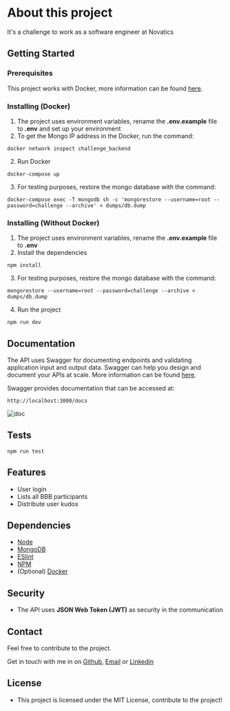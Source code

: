 # About this project
It's a challenge to work as a software engineer at Novatics

## Getting Started
### Prerequisites
This project works with Docker, more information can be found [here](https://docs.docker.com/get-docker/).

### Installing (Docker)
1. The project uses environment variables, rename the **.env.example** file to **.env** and set up your environment
2. To get the Mongo IP address in the Docker, run the command:
 ```
docker network inspect challenge_backend
 ```
2. Run Docker
 ```
docker-compose up
 ```
3. For testing purposes, restore the mongo database with the command: 
 ```
docker-compose exec -T mongodb sh -c 'mongorestore --username=root --password=challenge --archive' < dumps/db.dump
 ```
### Installing (Without Docker)
1. The project uses environment variables, rename the **.env.example** file to **.env**
2. Install the dependencies
 ```
npm install
 ```
3. For testing purposes, restore the mongo database with the command: 
 ```
mongorestore --username=root --password=challenge --archive < dumps/db.dump
 ```
 4. Run the project
 ```
npm run dev
 ```

## Documentation
The API uses Swagger for documenting endpoints and validating application input and output data. 
Swagger can help you design and document your APIs at scale.
More information can be found [here](https://swagger.io/).

Swagger provides documentation that can be accessed at:
  ```
  http://localhost:3000/docs
  ```
 ![doc](https://user-images.githubusercontent.com/2119725/81845084-6d1af300-9526-11ea-9007-ce3b3f53049e.png)

## Tests
 ```
npm run test
 ```
 
## Features
 - User login
 - Lists all BBB participants
 - Distribute user kudos

## Dependencies
 - [Node](https://nodejs.org/en/)
 - [MongoDB](https://www.mongodb.com/)
 - [ESlint](https://eslint.org/)
 - [NPM](https://www.npmjs.com/)
 - (Optional) [Docker](https://www.docker.com/)

## Security
 - The API uses **JSON Web Token (JWT)** as security in the communication

## Contact
Feel free to contribute to the project.

Get in touch with me in on [Github](https://github.com/fellps), [Email](mailto:fellipe.fvs@gmail.com) or [Linkedin](https://www.linkedin.com/in/fellipevasconcelos/)

## License
 - This project is licensed under the MIT License, contribute to the project!
